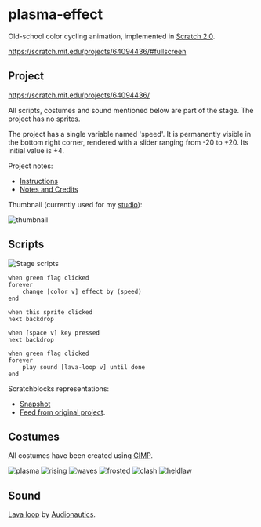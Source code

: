 # plasma-effect

Old-school color cycling animation,
implemented in [Scratch 2.0](https://scratch.mit.edu/).

https://scratch.mit.edu/projects/64094436/#fullscreen

## Project

https://scratch.mit.edu/projects/64094436/

All scripts, costumes and sound mentioned below are part of the stage.
The project has no sprites.

The project has a single variable named 'speed'.
It is permanently visible in the bottom right corner,
rendered with a slider ranging from -20 to +20.
Its initial value is +4.

Project notes:
- [Instructions](project/instructions.txt)
- [Notes and Credits](project/notes-and-credits.txt)

Thumbnail (currently used for my [studio](https://scratch.mit.edu/studios/1260238)):

![thumbnail](project/thumbnail.gif)

## Scripts

![Stage scripts](stage/scripts/all.png)

```
when green flag clicked
forever
    change [color v] effect by (speed)
end

when this sprite clicked
next backdrop

when [space v] key pressed
next backdrop

when green flag clicked
forever
    play sound [lava-loop v] until done
end
```

Scratchblocks representations:
- [Snapshot](http://scratchblocks.github.io/#when%20green%20flag%20clicked%0Aforever%0A%20%20%20%20change%20[color%20v]%20effect%20by%20%28speed%29%0Aend%0A%0A%0Awhen%20this%20sprite%20clicked%0Anext%20backdrop%0A%0A%0Awhen%20[space%20v]%20key%20pressed%0Anext%20backdrop%0A%0A%0Awhen%20green%20flag%20clicked%0Aforever%0A%20%20%20%20play%20sound%20[lava-loop%20v]%20until%20done%0Aend)
- [Feed from original project](http://scratchblocks.github.io/generator/#project=64094436).

## Costumes

All costumes have been created using [GIMP](http://www.gimp.org).

![plasma](stage/costumes/plasma.png)
![rising](stage/costumes/rising.png)
![waves](stage/costumes/waves.png)
![frosted](stage/costumes/frosted.png)
![clash](stage/costumes/clash.png)
![heldlaw](stage/costumes/heldlaw.png)

## Sound

[Lava loop](https://www.freesound.org/people/Audionautics/sounds/133901/)
by [Audionautics](https://www.freesound.org/people/Audionautics/).
